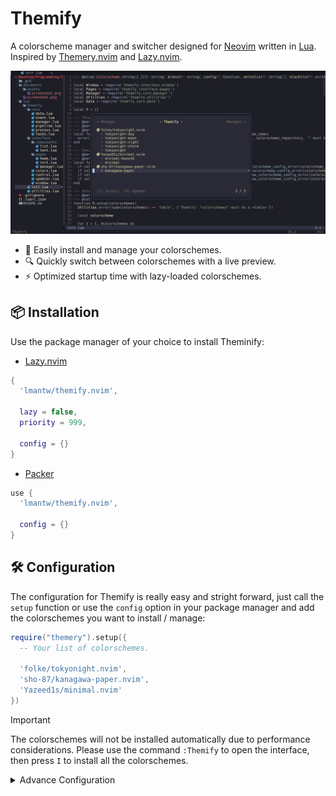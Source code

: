 # Themify
A colorscheme manager and switcher designed for [Neovim](https://neovim.io) written in [Lua](https://www.lua.org). Inspired by [Themery.nvim](https://github.com/zaldih/themery.nvim) and [Lazy.nvim](https://github.com/folke/lazy.nvim).

![A screenshot of Themify](./documents/assets/screenshot.png)

* 🎨 Easily install and manage your colorschemes.
* 🔍 Quickly switch between colorschemes with a live preview.
* ⚡️ Optimized startup time with lazy-loaded colorschemes.

## 📦 Installation
Use the package manager of your choice to install Theminify:

* [Lazy.nvim](https://github.com/folke/lazy.nvim)
```lua
{
  'lmantw/themify.nvim',
    
  lazy = false,
  priority = 999,

  config = {}
}
```

* [Packer](https://github.com/wbthomason/packer.nvim)
```lua
use {
  'lmantw/themify.nvim',

  config = {}
}
```

## 🛠 Configuration
The configuration for Themify is really easy and stright forward, just call the `setup` function or use the `config` option in your package manager and add the colorschemes you want to install / manage:

```lua
require("themery").setup({
  -- Your list of colorschemes.

  'folke/tokyonight.nvim',
  'sho-87/kanagawa-paper.nvim',
  'Yazeed1s/minimal.nvim'
})
```

> [!IMPORTANT]
> The colorschemes will not be installed automatically due to performance considerations. Please use the command `:Themify` to open the interface, then press `I` to install all the colorschemes.

<details>
  <summary>Advance Configuration</summary>

  ```lua
    {
      'folke/tokyonight.nvim',
      branch = 'main',

      before = function()
        -- The function run before the colorscheme is loaded.
      end,
      after = function()
        -- The function run after the colorscheme is loaded.
      end,

      -- A colorscheme can have multiple themes, you can use the options below to only show the themes you want.
      whitelist = {'tokyonight-night', 'tokyonight-day'},
      blacklist = {}
    }
  ```
</details> 
